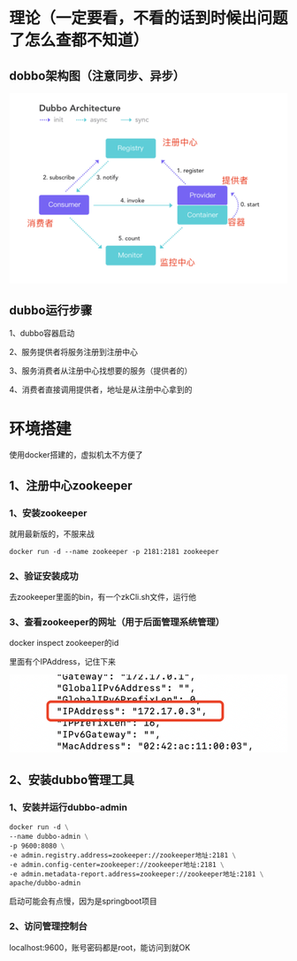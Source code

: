 # 理论（一定要看，不看的话到时候出问题了怎么查都不知道）

## dobbo架构图（注意同步、异步）

![dobbo架构图](./image/02-01.png)

## dubbo运行步骤

1、dubbo容器启动

2、服务提供者将服务注册到注册中心

3、服务消费者从注册中心找想要的服务（提供者的）

4、消费者直接调用提供者，地址是从注册中心拿到的

# 环境搭建

使用docker搭建的，虚拟机太不方便了

## 1、注册中心zookeeper

### 1、安装zookeeper

就用最新版的，不服来战

```dockerfile
docker run -d --name zookeeper -p 2181:2181 zookeeper
```

### 2、验证安装成功

去zookeeper里面的bin，有一个zkCli.sh文件，运行他

### 3、查看zookeeper的网址（用于后面管理系统管理）

docker inspect zookeeper的id

里面有个IPAddress，记住下来

![容器IP](./image/02-02.png)

## 2、安装dubbo管理工具

### 1、安装并运行dubbo-admin

```dockerfile
docker run -d \
--name dubbo-admin \
-p 9600:8080 \
-e admin.registry.address=zookeeper://zookeeper地址:2181 \
-e admin.config-center=zookeeper://zookeeper地址:2181 \
-e admin.metadata-report.address=zookeeper://zookeeper地址:2181 \
apache/dubbo-admin
```

启动可能会有点慢，因为是springboot项目

### 2、访问管理控制台

localhost:9600，账号密码都是root，能访问到就OK

